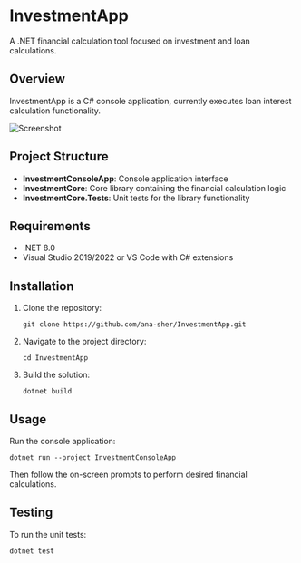 # InvestmentApp

A .NET financial calculation tool focused on investment and loan calculations.

## Overview

InvestmentApp is a C# console application, currently executes loan interest calculation functionality.

![Screenshot](https://imgur.com/a1ig8E4.png)

## Project Structure

- **InvestmentConsoleApp**: Console application interface
- **InvestmentCore**: Core library containing the financial calculation logic
- **InvestmentCore.Tests**: Unit tests for the library functionality

## Requirements

- .NET 8.0
- Visual Studio 2019/2022 or VS Code with C# extensions

## Installation

1. Clone the repository:
   ```
   git clone https://github.com/ana-sher/InvestmentApp.git
   ```

2. Navigate to the project directory:
   ```
   cd InvestmentApp
   ```

3. Build the solution:
   ```
   dotnet build
   ```

## Usage

Run the console application:

```
dotnet run --project InvestmentConsoleApp
```

Then follow the on-screen prompts to perform desired financial calculations.


## Testing

To run the unit tests:

```
dotnet test
```

